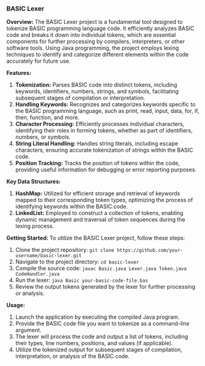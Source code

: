 ### BASIC Lexer

**Overview:**
The BASIC Lexer project is a fundamental tool designed to tokenize BASIC programming language code. It efficiently analyzes BASIC code and breaks it down into individual tokens, which are essential components for further processing by compilers, interpreters, or other software tools. Using Java programming, the project employs lexing techniques to identify and categorize different elements within the code accurately for future use.

**Features:**
1. **Tokenization:** Parses BASIC code into distinct tokens, including keywords, identifiers, numbers, strings, and symbols, facilitating subsequent stages of compilation or interpretation.
2. **Handling Keywords:** Recognizes and categorizes keywords specific to the BASIC programming language, such as print, read, input, data, for, if, then, function, and more.
3. **Character Processing:** Efficiently processes individual characters, identifying their roles in forming tokens, whether as part of identifiers, numbers, or symbols.
4. **String Literal Handling:** Handles string literals, including escape characters, ensuring accurate tokenization of strings within the BASIC code.
5. **Position Tracking:** Tracks the position of tokens within the code, providing useful information for debugging or error reporting purposes.

**Key Data Structures:**
1. **HashMap:** Utilized for efficient storage and retrieval of keywords mapped to their corresponding token types, optimizing the process of identifying keywords within the BASIC code.
2. **LinkedList:** Employed to construct a collection of tokens, enabling dynamic management and traversal of token sequences during the lexing process.

**Getting Started:**
To utilize the BASIC Lexer project, follow these steps:
1. Clone the project repository: `git clone https://github.com/your-username/basic-lexer.git`
2. Navigate to the project directory: `cd basic-lexer`
3. Compile the source code: `javac Basic.java Lexer.java Token.java CodeHandler.java`
4. Run the lexer: `java Basic your-basic-code-file.bas`
5. Review the output tokens generated by the lexer for further processing or analysis.

**Usage:**
1. Launch the application by executing the compiled Java program.
2. Provide the BASIC code file you want to tokenize as a command-line argument.
3. The lexer will process the code and output a list of tokens, including their types, line numbers, positions, and values (if applicable).
4. Utilize the tokenized output for subsequent stages of compilation, interpretation, or analysis of the BASIC code.
